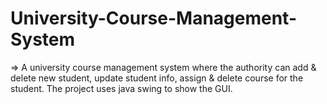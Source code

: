 # University-Course-Management-System
=> A university course management system where the authority can add & delete new student, update student info, assign & delete course for the student. The project uses java swing to show the GUI.
